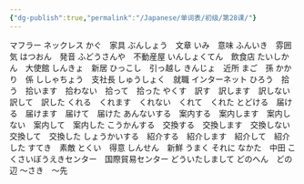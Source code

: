```yaml
---
{"dg-publish":true,"permalink":"/Japanese/单词表/初级/第28课/"}
---
```


マフラー
ネックレス
かぐ　家具
ぶんしょう　文章
いみ　意味
ふんいき　雰囲気
はつおん　発音
ふどうさんや　不動産屋
いんしょくてん　飲食店
たいしかん　大使館
しんきょ　新居
ひっこし　引っ越し
きんじょ　近所
まご　孫
かかり　係
ししゃちょう　支社長
しゅうしょく　就職
インターネット
ひろう　拾う　拾います　拾わない　拾って　拾った
やくす　訳す　訳します　訳しない　訳して　訳した
くれる　くれます　くれない　くれて　くれた
とどける　届ける　届けます　届けて　届けた
あんないする　案内する　案内します　案内しない　案内して　案内した
こうかんする　交換する　交換します　交換しない　交換して　交換した
しょうかいする　紹介する　紹介します　紹介して　紹介した
すてき　素敵
とくい　得意
しんせん　新鮮
うまく
それに
なかた　中田
こくさいぼうえきセンター　国際貿易センター
どういたしまして
どのへん　どの辺
～さき　～先